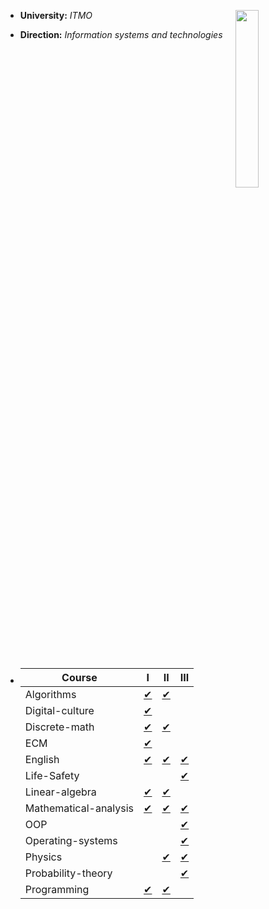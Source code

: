<p><img src= "http://pa1.narvii.com/6846/ebf10202ce1a5f9ab6537d7388ae5eb0b35f22ce_00.gif" width = "27%" align = "right"></p>

+ **University:**  *ITMO*

+ **Direction:**  *Information systems and technologies* 

+   | Course             | I                                              | II                                         | III                                        |
    | ---                | ---                                            | ---                                        | ---                                        |
    | Algorithms         | [✔](./Algorithms/I%20semester)                 | [✔](./Algorithms/II%20semester)            |                                            |
    | Digital-culture    | [✔](./Digital-culture/I%20semester)            |                                            |                                            |
    | Discrete-math      | [✔](./Discrete-math/I%20semester)              | [✔](./Discrete-math/II%20semester)         |                                            |
    | ECM                | [✔](./Electronic-counter-machine/I%20semester) |                                            |                                            |
    | English            | [✔](./English/I%20semester)                    | [✔](./English/II%20semester)               | [✔](./English/III%20semester)              |
    | Life-Safety        |                                                |                                            | [✔](./Life-Safety/III%20semester)          |
    | Linear-algebra              | [✔](./Linal/I%20semester)                      | [✔](./Linal/II%20semester)                 |                                            |
    | Mathematical-analysis               | [✔](./Mathematical-analysis/I%20semester)      | [✔](./Mathematical-analysis/II%20semester) | [✔](./Mathematical-analysis/III%20semester) |
    | OOP                |                                                |                                            | [✔](./OOP/III%20semester)                  |
    | Operating-systems                |                                                |                                            | [✔](./OS/III%20semester)                   |
    | Physics            |                                                | [✔](./Physics/II%20semester)               | [✔](./Physics/III%20semester)              |
    | Probability-theory |                                                |                                            | [✔](./Probability-theory/III%20semester)   |
    | Programming        | [✔](./Programming/I%20semester)                | [✔](./Programming/II%20semester)           |                                            |

